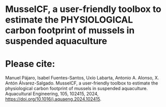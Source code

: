 # MusselCF, a user-friendly toolbox to estimate the PHYSIOLOGICAL carbon footprint of mussels in suspended aquaculture


# Please cite: 
Manuel Pájaro, Isabel Fuentes-Santos, Uxío Labarta, Antonio A. Alonso, X. Antón Álvarez-Salgado.
MusselCF, a user-friendly toolbox to estimate the physiological carbon footprint of mussels in suspended aquaculture.
Aquacultural Engineering, 105, 102415, 2024, https://doi.org/10.1016/j.aquaeng.2024.102415.
